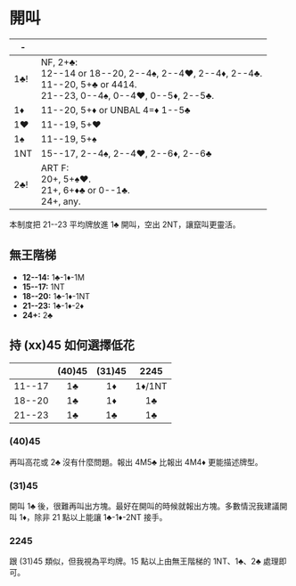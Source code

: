 # 開叫

|  -   |   |
|------|---|
| 1♣!  | NF, 2+♣:<div>12--14 or 18--20, 2--4♠, 2--4♥, 2--4♦, 2--4♣.</div><div>11--20, 5+♣ or 4414.</div><div>21--23, 0--4♠, 0--4♥, 0--5♦, 2--5♣.</div>
| 1♦   | 11--20, 5+♦ or UNBAL 4=♦ 1--5♣
| 1♥   | 11--19, 5+♥
| 1♠   | 11--19, 5+♠
| 1NT  | 15--17, 2--4♠, 2--4♥, 2--6♦, 2--6♣
| 2♣!  | ART F:<div>20+, 5+♠♥.</div><div>21+, 6+♦♣ or 0--1♣.</div><div>24+, any.</div>

本制度把 21--23 平均牌放進 1♣ 開叫，空出 2NT，讓竄叫更靈活。

## 無王階梯

- **12--14:** 1♣-1♦-1M
- **15--17:** 1NT
- **18--20:** 1♣-1♦-1NT
- **21--23:** 1♣-1♦-2♦
- **24+:** 2♣

## 持 (xx)45 如何選擇低花

|        | (40)45 | (31)45 |  2245  |
|:-------|:------:|:------:|:------:|
| 11--17 |   1♣   |   1♦   | 1♦/1NT |
| 18--20 |   1♣   |   1♦   |   1♣   |
| 21--23 |   1♣   |   1♣   |   1♣   |

### (40)45

再叫高花或 2♣ 沒有什麼問題。報出 4M5♣ 比報出 4M4♦ 更能描述牌型。

### (31)45

開叫 1♣ 後，很難再叫出方塊。最好在開叫的時候就報出方塊。多數情況我建議開叫 1♦，除非 21 點以上能讓 1♣-1♦-2NT 接手。

### 2245

跟 (31)45 類似，但我視為平均牌。15 點以上由無王階梯的 1NT、1♣、2♣ 處理即可。
